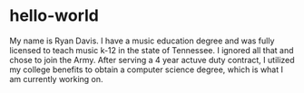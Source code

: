 # hello-world

My name is Ryan Davis. I have a music education degree and was fully licensed to teach music k-12 in the state of Tennessee. I ignored all that and chose to join the Army. After 
serving a 4 year actuve duty contract, I utilized my college benefits to obtain a computer science degree, which is what I am currently working on. 

